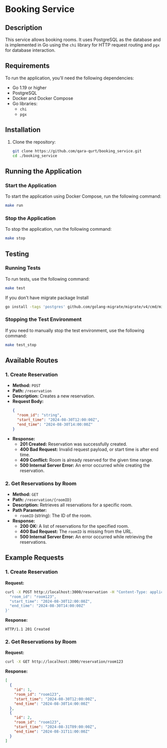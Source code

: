 # Booking Service

## Description

This service allows booking rooms. It uses PostgreSQL as the database and is implemented in Go using the `chi` library for HTTP request routing and `pgx` for database interaction.

## Requirements

To run the application, you'll need the following dependencies:

- Go 1.19 or higher
- PostgreSQL
- Docker and Docker Compose
- Go libraries:
  - `chi`
  - `pgx`

## Installation

1. Clone the repository:

   ```bash
   git clone https://github.com/qara-qurt/booking_service.git
   cd ./booking_service
   ```

## Running the Application

### Start the Application

To start the application using Docker Compose, run the following command:

```bash
make run
```

### Stop the Application

To stop the application, run the following command:

```bash
make stop
```

## Testing

### Running Tests

To run tests, use the following command:

```bash
make test
```

If you don't have migrate package
Install

```bash
go install -tags 'postgres' github.com/golang-migrate/migrate/v4/cmd/migrate@latest
```

### Stopping the Test Environment

If you need to manually stop the test environment, use the following command:

```bash
make test_stop
```

## Available Routes

### 1. **Create Reservation**

- **Method:** `POST`
- **Path:** `/reservation`
- **Description:** Creates a new reservation.
- **Request Body:**
  ```json
  {
    "room_id": "string",
    "start_time": "2024-08-30T12:00:00Z",
    "end_time": "2024-08-30T14:00:00Z"
  }
  ```
- **Response:**
  - **201 Created:** Reservation was successfully created.
  - **400 Bad Request:** Invalid request payload, or start time is after end time.
  - **409 Conflict:** Room is already reserved for the given time range.
  - **500 Internal Server Error:** An error occurred while creating the reservation.

### 2. **Get Reservations by Room**

- **Method:** `GET`
- **Path:** `/reservation/{roomID}`
- **Description:** Retrieves all reservations for a specific room.
- **Path Parameter:**
  - `roomID` (string): The ID of the room.
- **Response:**
  - **200 OK:** A list of reservations for the specified room.
  - **400 Bad Request:** The `roomID` is missing from the URL.
  - **500 Internal Server Error:** An error occurred while retrieving the reservations.

## Example Requests

### 1. **Create Reservation**

**Request:**

```bash
curl -X POST http://localhost:3000/reservation -H "Content-Type: application/json" -d '{
  "room_id": "room123",
  "start_time": "2024-08-30T12:00:00Z",
  "end_time": "2024-08-30T14:00:00Z"
}'
```

**Response:**

```http
HTTP/1.1 201 Created
```

### 2. **Get Reservations by Room**

**Request:**

```bash
curl -X GET http://localhost:3000/reservation/room123
```

**Response:**

```json
[
  {
    "id": 1,
    "room_id": "room123",
    "start_time": "2024-08-30T12:00:00Z",
    "end_time": "2024-08-30T14:00:00Z"
  },
  {
    "id": 2,
    "room_id": "room123",
    "start_time": "2024-08-31T09:00:00Z",
    "end_time": "2024-08-31T11:00:00Z"
  }
]
```
